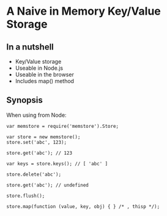 # A Naive in Memory Key/Value Storage

## In a nutshell

- Key/Value storage
- Useable in Node.js
- Useable in the browser
- Includes map() method

## Synopsis

When using from Node:

    var memstore = require('memstore').Store;
    
    var store = new memstore();
    store.set('abc', 123);
    
    store.get('abc'); // 123

    var keys = store.keys(); // [ 'abc' ]
    
    store.delete('abc');
    
    store.get('abc'); // undefined
    
    store.flush();
    
    store.map(function (value, key, obj) { } /* , thisp */);
